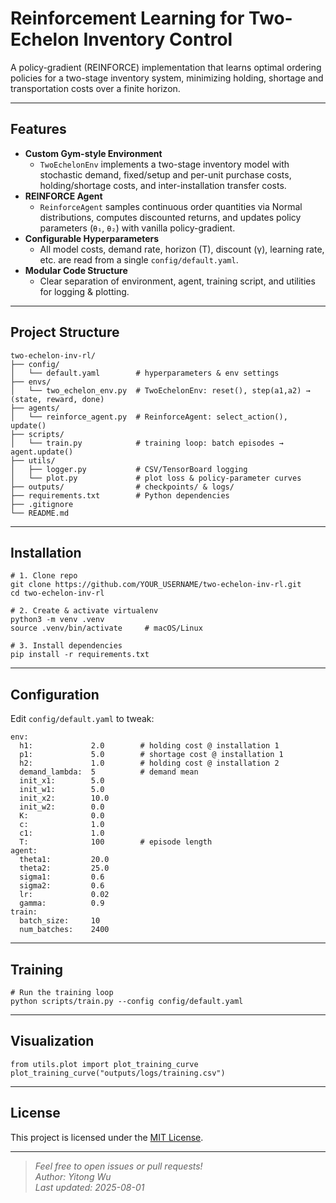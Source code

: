# Reinforcement Learning for Two-Echelon Inventory Control

A policy-gradient (REINFORCE) implementation that learns optimal ordering policies for a two-stage inventory system, minimizing holding, shortage and transportation costs over a finite horizon.

---

## Features

- **Custom Gym-style Environment**  
  - `TwoEchelonEnv` implements a two-stage inventory model with stochastic demand, fixed/setup and per-unit purchase costs, holding/shortage costs, and inter-installation transfer costs.  
- **REINFORCE Agent**  
  - `ReinforceAgent` samples continuous order quantities via Normal distributions, computes discounted returns, and updates policy parameters (`θ₁`, `θ₂`) with vanilla policy-gradient.  
- **Configurable Hyperparameters**  
  - All model costs, demand rate, horizon (T), discount (γ), learning rate, etc. are read from a single `config/default.yaml`.  
- **Modular Code Structure**  
  - Clear separation of environment, agent, training script, and utilities for logging & plotting.  

---

## Project Structure

    two-echelon-inv-rl/
    ├── config/
    │   └── default.yaml        # hyperparameters & env settings
    ├── envs/
    │   └── two_echelon_env.py  # TwoEchelonEnv: reset(), step(a1,a2) → (state, reward, done)
    ├── agents/
    │   └── reinforce_agent.py  # ReinforceAgent: select_action(), update()
    ├── scripts/
    │   └── train.py            # training loop: batch episodes → agent.update()
    ├── utils/
    │   ├── logger.py           # CSV/TensorBoard logging
    │   └── plot.py             # plot loss & policy-parameter curves
    ├── outputs/                # checkpoints/ & logs/
    ├── requirements.txt        # Python dependencies
    ├── .gitignore
    └── README.md

---

## Installation

    # 1. Clone repo
    git clone https://github.com/YOUR_USERNAME/two-echelon-inv-rl.git
    cd two-echelon-inv-rl

    # 2. Create & activate virtualenv
    python3 -m venv .venv
    source .venv/bin/activate     # macOS/Linux

    # 3. Install dependencies
    pip install -r requirements.txt

---

## Configuration

Edit `config/default.yaml` to tweak:

    env:
      h1:             2.0        # holding cost @ installation 1
      p1:             5.0        # shortage cost @ installation 1
      h2:             1.0        # holding cost @ installation 2
      demand_lambda:  5          # demand mean
      init_x1:        5.0
      init_w1:        5.0
      init_x2:        10.0
      init_w2:        0.0
      K:              0.0
      c:              1.0
      c1:             1.0
      T:              100        # episode length
    agent:
      theta1:         20.0
      theta2:         25.0
      sigma1:         0.6
      sigma2:         0.6
      lr:             0.02
      gamma:          0.9
    train:
      batch_size:     10
      num_batches:    2400

---

## Training

    # Run the training loop
    python scripts/train.py --config config/default.yaml

---

## Visualization

    from utils.plot import plot_training_curve
    plot_training_curve("outputs/logs/training.csv")

---

## License

This project is licensed under the [MIT License](LICENSE).

---

> _Feel free to open issues or pull requests!_  
> _Author: Yitong Wu_  
> _Last updated: 2025-08-01_